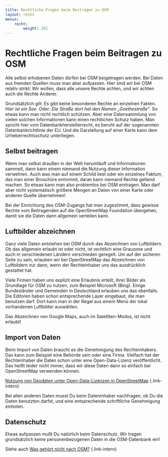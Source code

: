 ```yaml
---
title: Rechtliche Fragen beim Beitragen zu OSM
layout: recht
menus:
    recht:
        weight: 201
---
```


# Rechtliche Fragen beim Beitragen zu OSM

Alle selbst erhobenen Daten dürfen bei OSM beigetragen werden. Bei Daten aus
fremden Quellen muss man aber aufpassen. Hier sind wir bei OSM relativ
strikt: Wir wollen, dass alle unsere Rechte achten, und wir achten auch die
Rechte Anderer.

Grundsätzlich gilt: Es gibt keine besonderen Rechte an einzelnen Fakten. *Hier
ist ein See.* Oder: *Die Straße dort hat den Namen „Goethestraße“*. So etwas kann
man nicht rechtlich schützen. Aber eine Datensammlung von vielen solchen
Informationen kann einen rechtlichen Schutz haben. Man spricht hier vom
Datenbankherstellerrecht, es beruht auf der sogenannten Datenbankrichtlinie der
EU. Und die Darstellung auf einer Karte kann dem Urheberrechtsschutz
unterliegen.

## Selbst beitragen

Wenn man selbst draußen in der Welt herumläuft und Informationen sammelt, dann
kann einem niemand die Nutzung dieser Information verwehren. Auch was man auf
einem Schild liest oder ein einzelnes Faktum, das man einer Broschüre entnimmt,
daran kann niemand Rechte geltend machen. So etwas kann man also problemlos bei
OSM eintragen. Man darf aber nicht systematisch größere Mengen an Daten von
einer Karte oder anderen Quelle übernehmen!

Bei der Einrichtung des OSM-Zugangs hat man zugestimmt, dass gewisse Rechte vom
Beitragenden auf die OpenStreetMap Foundation übergehen, damit sie die Daten
dann allgemein verteilen kann.

## Luftbilder abzeichnen

Ganz viele Daten entstehen bei OSM durch das Abzeichnen von Luftbildern. Ob das
allgemein erlaubt ist oder nicht, ist rechtlich eine Grauzone und auch in
verschiedenen Ländern verschieden geregelt. Um auf der sicheren Seite zu sein,
erlauben wir bei OpenStreetMap das Abzeichnen von Luftbildern nur dann, wenn
der Rechteinhaber uns das ausdrücklich gestattet hat.

Viele Firmen haben uns explizit eine Erlaubnis erteilt, ihrer Bilder als
Grundlage für OSM zu nutzen, zum Beispiel Microsoft (Bing). Einige Bundesländer
und Gemeinden in Deutschland erlauben uns das ebenfalls. Die Editoren haben
schon entsprechende Layer eingebaut, die man benutzen darf. Dort kann man in
der Regel aus einem Menü der lokal vorhandenen Luftbilder auswählen.

Das Abzeichnen von Google Maps, auch im Satelliten-Modus, ist nicht erlaubt!

## Import von Daten

Beim Import von Daten braucht es die Genehmigung des Rechteinhabers. Das kann
zum Beispiel eine Behörde sein oder eine Firma. Vielfach hat der Rechteinhaber
die Daten schon unter eine Open-Data-Lizenz veröffentlicht. Das heißt leider
nicht immer, dass wir diese Daten dann so einfach bei OpenStreetMap verwenden
können.

[Nutzung von Geodaten unter Open-Data-Lizenzen in OpenStreetMap](/beitragen/recht/nutzung-von-open-data/)
{.link-intern}

Bei allen anderen Daten musst Du beim Dateninhaber nachfragen, ob Du die Daten
benutzten darfst, und eine entsprechende schriftliche Genehmigung einholen.

## Datenschutz

Etwas aufpassen mußt Du natürlich beim Datenschutz. Wir tragen grundsätzlich
keine personenbezogenen Daten in die OSM-Datenbank ein!

Siehe auch [Was gehört nicht nach OSM?](/projekt/was-gehört-nach-osm/#was-gehört-nicht-nach-osm)
{.link-intern}


